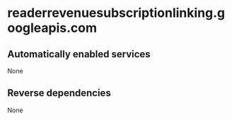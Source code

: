 # readerrevenuesubscriptionlinking.googleapis.com

## Automatically enabled services

None

## Reverse dependencies

None
